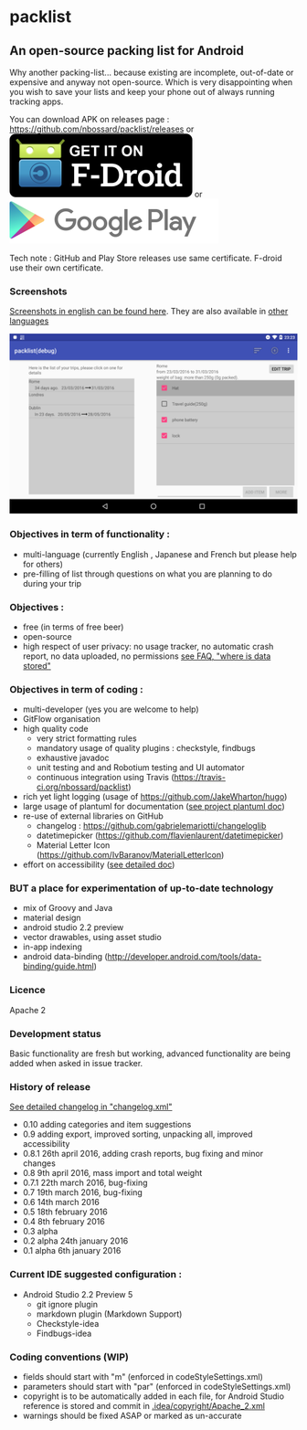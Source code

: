 # packlist

## An open-source packing list for Android

Why another packing-list... because existing are incomplete, out-of-date or expensive and anyway not open-source.
Which is very disappointing when you wish to save your lists and keep your phone out of always running tracking apps.

You can download APK on releases page  : https://github.com/nbossard/packlist/releases
or 
[![Get it on F-Droid](get_it_on_f-droid.png?raw=true)](https://f-droid.org/repository/browse/?fdid=com.nbossard.packlist)
or
[![Get it on Play Store](play_store_logo.png?raw=true)](https://play.google.com/store/apps/details?id=com.nbossard.packlist)

Tech note : GitHub and Play Store releases use same certificate. F-droid use their own certificate.

### Screenshots

[Screenshots in english can be found here](./pub/res_pub/latest/en/).
They are also available in [other languages](./pub/res_pub/latest/)

![One tab screenshot](./pub/res_pub/latest/en/tab/trip_detail.png)

### Objectives in term of functionality : 
 * multi-language (currently English , Japanese and French but please help for others)
 * pre-filling of list through questions on what you are planning to do during your trip
 
### Objectives : 
 * free (in terms of free beer)
 * open-source
 * high respect of user privacy: no usage tracker, no automatic crash report, no data uploaded, no permissions [see FAQ, "where is data stored"](doc/faq.md)

### Objectives in term of coding :
 - multi-developer (yes you are welcome to help)
 - GitFlow organisation
 - high quality code
   - very strict formatting rules
   - mandatory usage of quality plugins : checkstyle, findbugs
   - exhaustive javadoc
   - unit testing and and Robotium testing and UI automator
   - continuous integration using Travis (https://travis-ci.org/nbossard/packlist)
 - rich yet light logging (usage of https://github.com/JakeWharton/hugo)
 - large usage of plantuml for documentation ([see project plantuml doc](doc/plantuml.md))
 - re-use of external libraries on GitHub
   - changelog : https://github.com/gabrielemariotti/changeloglib
   - datetimepicker (https://github.com/flavienlaurent/datetimepicker)
   - Material Letter Icon (https://github.com/IvBaranov/MaterialLetterIcon)
- effort on accessibility ([see detailed doc](doc/accessibility.md))


### BUT a place for experimentation of up-to-date technology
- mix of Groovy and Java
- material design
- android studio 2.2 preview
- vector drawables, using asset studio
- in-app indexing
- android data-binding (http://developer.android.com/tools/data-binding/guide.html)

### Licence
Apache 2

### Development status
Basic functionality are fresh but working, advanced functionality are being added when asked in issue tracker. 

### History of release

[See detailed changelog in "changelog.xml"](app/src/main/res/raw/changelog.xml)

- 0.10 adding categories and item suggestions
- 0.9 adding export, improved sorting, unpacking all, improved accessibility
- 0.8.1 26th april 2016, adding crash reports, bug fixing and minor changes  
- 0.8   9th april 2016, mass import and total weight
- 0.7.1 22th march 2016,  bug-fixing
- 0.7   19th march 2016,  bug-fixing
- 0.6   14th march 2016
- 0.5   18th february 2016
- 0.4   8th february 2016
- 0.3 alpha 
- 0.2 alpha 24th january 2016
- 0.1 alpha 6th january 2016

### Current IDE suggested configuration :
- Android Studio 2.2 Preview 5
    - git ignore plugin
    - markdown plugin (Markdown Support)
    - Checkstyle-idea
    - Findbugs-idea

### Coding conventions (WIP)
- fields should start with "m" (enforced in codeStyleSettings.xml)
- parameters should start with "par" (enforced in codeStyleSettings.xml)
- copyright is to be automatically added in each file, for Android Studio reference is stored and commit in [.idea/copyright/Apache_2.xml](.idea/copyright/Apache_2.xml)
- warnings should be fixed ASAP or marked as un-accurate
